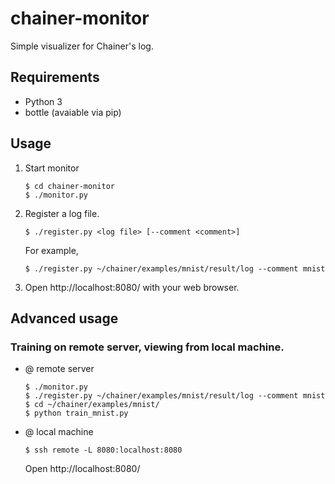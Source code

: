 # chainer-monitor

Simple visualizer for Chainer's log.

## Requirements
- Python 3
- bottle (avaiable via pip)

## Usage

1. Start monitor
    ```
    $ cd chainer-monitor
    $ ./monitor.py
    ```

2. Register a log file.
    ```
    $ ./register.py <log file> [--comment <comment>]
    ```
    For example,
    ```
    $ ./register.py ~/chainer/examples/mnist/result/log --comment mnist
    ```

3. Open http://localhost:8080/ with your web browser.


## Advanced usage

### Training on remote server, viewing from local machine.

- @ remote server
    ```
    $ ./monitor.py
    $ ./register.py ~/chainer/examples/mnist/result/log --comment mnist
    $ cd ~/chainer/examples/mnist/
    $ python train_mnist.py
    ```

- @ local machine
    ```
    $ ssh remote -L 8080:localhost:8080
    ```
    Open http://localhost:8080/
